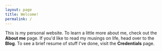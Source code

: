 ```yaml
---
layout: page
title: Welcome!
permalink: /
---
```


This is my personal website. To learn a little more about me, check out the __About me__ page. If you'd like to read my musings on life, head over to the __Blog__. To see a brief resume of stuff I've done, visit the __Credentials__ page.
